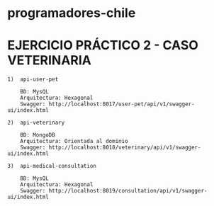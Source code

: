# programadores-chile

# EJERCICIO PRÁCTICO 2 - CASO VETERINARIA


	1)	api-user-pet 
	
		BD: MysQL
		Arquitectura: Hexagonal
		Swagger: http://localhost:8017/user-pet/api/v1/swagger-ui/index.html
		
	2)	api-veterinary 
	
		BD: MongoDB
		Arquitectura: Orientada al dominio
		Swagger: http://localhost:8018/veterinary/api/v1/swagger-ui/index.html
		
	3)	api-medical-consultation 
	
		BD: MysQL
		Arquitectura: Hexagonal
		Swagger: http://localhost:8019/consultation/api/v1/swagger-ui/index.html